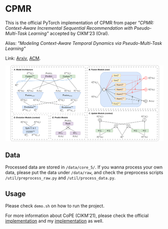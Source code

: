 # CPMR
This is the official PyTorch implementation of CPMR from paper 
*"CPMR: Context-Aware Incremental Sequential Recommendation with Pseudo-Multi-Task Learning"* accepted by CIKM'23 (Oral).

Alias: *"Modeling Context-Aware Temporal Dynamics via Pseudo-Multi-Task Learning"*

Link: [Arxiv](https://arxiv.org/abs/2309.04802), [ACM](https://dl.acm.org/doi/10.1145/3583780.3615512).

<img alt="Model" src="figs/CPMR.png" title="Model"/>


## Data
Processed data are stored in `/data/core_5/`. If you wanna process your own data, please put the data under `/data/raw`, 
and check the preprocess scripts `/util/preprocess_raw.py` and `/util/process_data.py`.

## Usage

Please check `demo.sh` on how to run the project.

For more information about CoPE (CIKM'21), please check the official [implementation](https://github.com/FDUDSDE/CoPE) 
and my [implementation](https://github.com/DiMarzioBian/CoPE/) as well.


